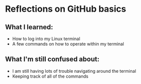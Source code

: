 # Reflections on GitHub basics

## What I learned:
- How to log into my Linux terminal
- A few commands on how to operate within my terminal

## What I'm still confused about:
- I am still having lots of trouble navigating around the terminal
- Keeping track of all of the commands